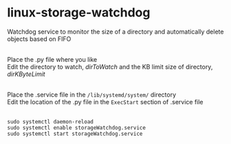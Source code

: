 # linux-storage-watchdog
Watchdog service to monitor the size of a directory and automatically delete objects based on FIFO

<br/>Place the .py file where you like<br/>
Edit the directory to watch, *dirToWatch* and the KB limit size of directory, *dirKByteLimit*<br/><br/>

Place the .service file in the ```/lib/systemd/system/``` directory<br/>
Edit the location of the .py file in the ```ExecStart``` section of .service file  <br/><br/>

```sudo systemctl daemon-reload```    
```sudo systemctl enable storageWatchdog.service```    
```sudo systemctl start storageWatchdog.service```  
